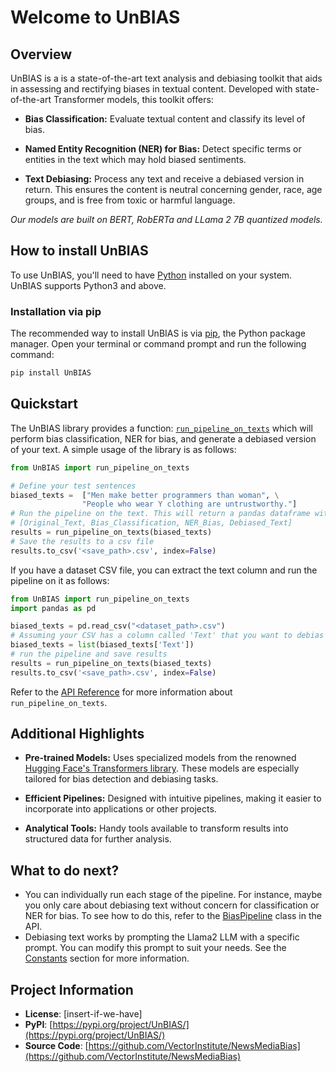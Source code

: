 # Welcome to UnBIAS

<!-- [![GitHub stars](https://img.shields.io/github/stars/yourusername/your-library-name.svg?style=flat-square)](https://github.com/VectorInstitute/NewsMediaBias)
[![GitHub forks](https://img.shields.io/github/forks/yourusername/your-library-name.svg?style=flat-square)](https://github.com/yourusername/your-library-name/network)
[![GitHub issues](https://img.shields.io/github/issues/yourusername/your-library-name.svg?style=flat-square)](https://github.com/yourusername/your-library-name/issues)
[![GitHub license](https://img.shields.io/github/license/yourusername/your-library-name.svg?style=flat-square)](https://github.com/yourusername/your-library-name/blob/main/LICENSE) -->

## Overview

UnBIAS is a is a state-of-the-art text analysis and debiasing toolkit that aids in assessing and rectifying biases in textual content. Developed with state-of-the-art Transformer models, this toolkit offers:

- **Bias Classification:** Evaluate textual content and classify its level of bias.

- **Named Entity Recognition (NER) for Bias:** Detect specific terms or entities in the text which may hold biased sentiments.

- **Text Debiasing:** Process any text and receive a debiased version in return. This ensures the content is neutral concerning gender, race, age groups, and is free from toxic or harmful language.

*Our models are built on BERT, RobERTa and LLama 2 7B quantized models.*


## How to install UnBIAS
To use UnBIAS, you'll need to have [Python](https://www.python.org/downloads/) installed on your system. UnBIAS supports Python3 and above.

### Installation via pip

The recommended way to install UnBIAS is via [pip](https://pip.pypa.io/en/stable/), the Python package manager. Open your terminal or command prompt and run the following command:

```bash
pip install UnBIAS
```

## Quickstart
The UnBIAS library provides a function: [`run_pipeline_on_texts`](core_functions.md) which will perform
bias classification, NER for bias, and generate a debiased version of your text. A simple usage of the
library is as follows: 

```py title="run_unbias_simple.py"
from UnBIAS import run_pipeline_on_texts

# Define your test sentences
biased_texts =  ["Men make better programmers than woman", \
                "People who wear Y clothing are untrustworthy."]
# Run the pipeline on the text. This will return a pandas dataframe with columns:
# [Original_Text, Bias_Classification, NER_Bias, Debiased_Text]
results = run_pipeline_on_texts(biased_texts)
# Save the results to a csv file
results.to_csv('<save_path>.csv', index=False)
```

If you have a dataset CSV file, you can extract the text column and run the pipeline on it as follows:

```py title="run_unbias_on_dataset.py"
from UnBIAS import run_pipeline_on_texts
import pandas as pd 

biased_texts = pd.read_csv("<dataset_path>.csv")
# Assuming your CSV has a column called 'Text' that you want to debias
biased_texts = list(biased_texts['Text'])
# run the pipeline and save results
results = run_pipeline_on_texts(biased_texts)
results.to_csv('<save_path>.csv', index=False)
``` 



Refer to the [API Reference](core_functions.md) for more information about `run_pipeline_on_texts`.




## Additional Highlights

- **Pre-trained Models:** Uses specialized models from the renowned [Hugging Face's Transformers library](https://huggingface.co/docs/transformers/index). These models are especially tailored for bias detection and debiasing tasks.

- **Efficient Pipelines:** Designed with intuitive pipelines, making it easier to incorporate into applications or other projects.

- **Analytical Tools:** Handy tools available to transform results into structured data for further analysis.

## What to do next?

-  You can individually run each stage of the pipeline. For instance, maybe you only care about debiasing text without concern for classification or NER for bias. To see how to do this, refer to the [BiasPipeline](bias_pipeline.md) class in the API.
-  Debiasing text works by prompting the Llama2 LLM with a specific prompt. You can modify this prompt to suit your needs. See the [Constants](constants.md) section for more information.
<!-- -  Refer to the [How UnBIAS Works](how_unbias_works.md) page for more information about how UnBIAS works under the hood. -->
  





## Project Information

- **License**: [insert-if-we-have]
- **PyPI**: [https://pypi.org/project/UnBIAS/](https://pypi.org/project/UnBIAS/)
- **Source Code**: [https://github.com/VectorInstitute/NewsMediaBias](https://github.com/VectorInstitute/NewsMediaBias)



<!-- ## Table of Contents

- [Installation](installation.md)
- [Usage](usage.md)
- [API Reference](api-reference.md)
- [Contributing](contributing.md)
- [Changelog](changelog.md)
- [License](#license)
- [Community and Support](#community-and-support) -->





